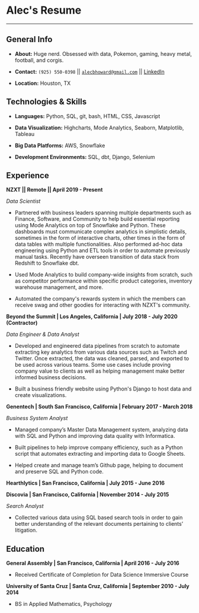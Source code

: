 # Alec's Resume

---


## General Info 
- **About:** Huge nerd. Obsessed with data, Pokemon, gaming, heavy metal, football, and corgis.

- **Contact:** `(925) 550-0398` || [`alecbhoward@gmail.com`](mailto:alecbhoward@gmail.com) || [LinkedIn](https://www.linkedin.com/in/alecbhoward)

- **Location:** Houston, TX

## Technologies & Skills
- **Languages:** Python, SQL, git, bash, HTML, CSS, Javascript

- **Data Visualization:** Highcharts, Mode Analytics, Seaborn, Matplotlib, Tableau

- **Big Data Platforms:** AWS, Snowflake

- **Development Environments:** SQL, dbt, Django, Selenium

## Experience
**NZXT || Remote || April 2019 - Present**

*Data Scientist*

- Partnered with business leaders spanning multiple departments such as Finance, Software, and Community to help build essential reporting using Mode Analytics on top of Snowflake and Python. These dashboards must communicate complex analytics in simplistic details, sometimes in the form of interactive charts, other times in the form of data tables with multiple functionalities. Also performed ad-hoc data engineering using Python and ETL tools in order to automate previously manual tasks. Recently have overseen transition of data stack from Redshift to Snowflake  dbt. 

- Used Mode Analytics to build company-wide insights from scratch, such as competitor performance within specific product categories, inventory warehouse management, and more. 

- Automated the company's rewards system in which the members can receive swag and other goodies for interacting with NZXT's community. 

**Beyond the Summit | Los Angeles, California | July 2018 - July 2020 (Contractor)**

*Data Engineer & Data Analyst*

- Developed and engineered data pipelines from scratch to automate extracting key analytics from various data sources such as Twitch and Twitter. Once extracted, the data was cleaned, parsed, and exported to be used across various teams. Some use cases include proving company value to clients as well as helping management make better informed business decisions.

- Built a business friendly website using Python's Django to host data and create visualizations.

**Genentech | South San Francisco, California | February 2017 - March 2018**

*Business System Analyst*

- Managed company’s Master Data Management system, analyzing data with SQL and Python and improving data quality with Informatica.

- Built pipelines to help improve company efficiency, such as a Python script that automates extracting and importing data to
Google Sheets.
- Helped create and manage team’s Github page, helping to document and preserve SQL and Python code.

**Hearthlytics | San Francisco, California | July 2015 - June 2016**

**Discovia | San Francisco, California | November 2014 - July 2015**

*Search Analyst*
- Collected various data using SQL based search tools in order to gain better understanding of the relevant documents pertaining to clients’ litigation. 

## Education

**General Assembly | San Francisco, California | April 2016 - July 2016**

- Received Certificate of Completion for Data Science Immersive Course

**University of Santa Cruz | Santa Cruz, California | September 2010 - July 2014**

- BS in Applied Mathematics, Psychology

